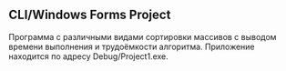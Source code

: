 CLI/Windows Forms Project
--------------------------
Программа с различными видами сортировки массивов с выводом времени выполнения и трудоёмкости алгоритма. Приложение находится по адресу Debug/Project1.exe.
